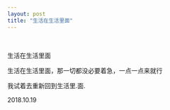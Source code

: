 ```yaml
---
layout: post
title: "生活在生活里面"
---
```


  
&nbsp;
&nbsp;


生活在生活里面

生活在生活里面，那一切都没必要着急，一点一点来就行

我试着去重新回到生活里.面.

2018.10.19